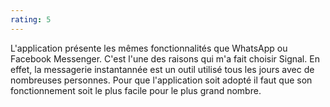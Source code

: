 ```yaml
---
rating: 5
---
```


L'application présente les mêmes fonctionnalités que WhatsApp ou Facebook Messenger. C'est l'une des raisons qui m'a fait choisir Signal. En effet, la messagerie instantannée est un outil utilisé tous les jours avec de nombreuses personnes. Pour que l'application soit adopté il faut que son fonctionnement soit le plus facile pour le plus grand nombre.